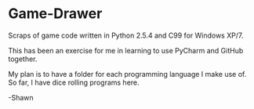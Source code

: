 Game-Drawer
===========

Scraps of game code written in Python 2.5.4 and C99 for Windows XP/7.

This has been an exercise for me in learning to use PyCharm and
GitHub together.

My plan is to have a folder for each programming language I make
use of.  So far, I have dice rolling programs here.

-Shawn
